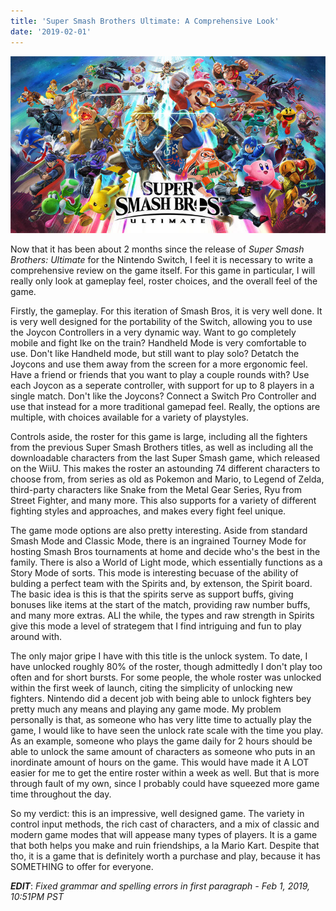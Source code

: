 ```yaml
---
title: 'Super Smash Brothers Ultimate: A Comprehensive Look'
date: '2019-02-01'
---
```


![Smash Bros Ultimate Logo](./smash_bros_ultimate_logo.png)

Now that it has been about 2 months since the release of *Super Smash Brothers: Ultimate* for the Nintendo Switch, I feel it is necessary to write a comprehensive review on the game itself. For this game in particular, I will really only look at gameplay feel, roster choices, and the overall feel of the game.

Firstly, the gameplay. For this iteration of Smash Bros, it is very well done. It is very well designed for the portability of the Switch, allowing you to use the Joycon Controllers in a very dynamic way. Want to go completely mobile and fight Ike on the train? Handheld Mode is very comfortable to use. Don't like Handheld mode, but still want to play solo? Detatch the Joycons and use them away from the screen for a more ergonomic feel. Have a friend or friends that you want to play a couple rounds with? Use each Joycon as a seperate controller, with support for up to 8 players in a single match. Don't like the Joycons? Connect a Switch Pro Controller and use that instead for a more traditional gamepad feel. Really, the options are multiple, with choices available for a variety of playstyles.

Controls aside, the roster for this game is large, including all the fighters from the previous Super Smash Brothers titles, as well as including all the downloadable characters from the last Super Smash game, which released on the WiiU. This makes the roster an astounding 74 different characters to choose from, from series as old as Pokemon and Mario, to Legend of Zelda, third-party characters like Snake from the Metal Gear Series, Ryu from Street Fighter, and many more. This also supports for a variety of different fighting styles and approaches, and makes every fight feel unique.

The game mode options are also pretty interesting. Aside from standard Smash Mode and Classic Mode, there is an ingrained Tourney Mode for hosting Smash Bros tournaments at home and decide who's the best in the family. There is also a World of Light mode, which essentially functions as a Story Mode of sorts. This mode is interesting becuase of the ability of bulding a perfect team with the Spirits and, by extenson, the Spirit board. The basic idea is this is that the spirits serve as support buffs, giving bonuses like items at the start of the match, providing raw number buffs, and many more extras. ALl the while, the types and raw strength in Spirits give this mode a level of strategem that I find intriguing and fun to play around with.

The only major gripe I have with this title is the unlock system. To date, I have unlocked roughly 80% of the roster, though admittedly I don't play too often and for short bursts. For some people, the whole roster was unlocked within the first week of launch, citing the simplicity of unlocking new fighters. Nintendo did a decent job with being able to unlock fighters bey pretty much any means and playing any game mode. My problem personally is that, as someone who has very litte time to actually play the game, I would like to have seen the unlock rate scale with the time you play. As an example, someone who plays the game daily for 2 hours should be able to unlock the same amount of characters as someone who puts in an inordinate amount of hours on the game. This would have made it A LOT easier for me to get the entire roster within a week as well. But that is more through fault of my own, since I probably could have squeezed more game time throughout the day.

So my verdict: this is an impressive, well designed game. The variety in control input methods, the rich cast of characters, and a mix of classic and modern game modes that will appease many types of players. It is a game that both helps you make and ruin friendships, a la Mario Kart. Despite that tho, it is a game that is definitely worth a purchase and play, because it has SOMETHING to offer for everyone.

***EDIT***: *Fixed grammar and spelling errors in first paragraph - Feb 1, 2019, 10:51PM PST*